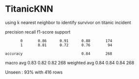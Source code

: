 # TitanicKNN
using k nearest neighbor to identify survivor on titanic incident

precision    recall  f1-score   support

           0       0.86      0.91      0.88       174
           1       0.81      0.72      0.76        94

    accuracy                           0.84       268
   macro avg       0.83      0.82      0.82       268
weighted avg       0.84      0.84      0.84       268

Unseen : 93% with 416 rows
